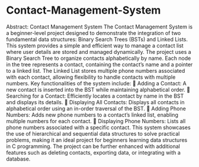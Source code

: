 # Contact-Management-System
Abstract: Contact Management System
The Contact Management System is a beginner-level project designed to
demonstrate the integration of two fundamental data structures: Binary Search
Trees (BSTs) and Linked Lists. This system provides a simple and efficient way
to manage a contact list where user details are stored and managed dynamically.
The project uses a Binary Search Tree to organize contacts alphabetically by
name. Each node in the tree represents a contact, containing the contact’s name
and a pointer to a linked list. The Linked List stores multiple phone numbers
associated with each contact, allowing flexibility to handle contacts with multiple
numbers.
Key functionalities of the system include:
 Adding a Contact: A new contact is inserted into the BST while maintaining
alphabetical order.
 Searching for a Contact: Efficiently locates a contact by name in the BST
and displays its details.
 Displaying All Contacts: Displays all contacts in alphabetical order using
an in-order traversal of the BST.
 Adding Phone Numbers: Adds new phone numbers to a contact’s linked
list, enabling multiple numbers for each contact.
 Displaying Phone Numbers: Lists all phone numbers associated with a
specific contact.
This system showcases the use of hierarchical and sequential data structures to
solve practical problems, making it an ideal project for beginners learning data
structures in C programming. The project can be further enhanced with additional
features such as deleting contacts, exporting data, or integrating with a database. 










